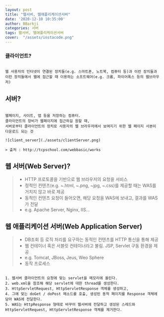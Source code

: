 ```yaml
---
layout: post
title: "웹서버, 웹애플리케이션서버"
date: '2020-12-10 10:35:00'
author: BBarkji
categories: 서버
tags: 웹서버, 웹애플리케이션서버
cover:  "/assets/instacode.png"
---
```



### 클라이언트?
```

웹 사용자의 인터넷이 연결된 장치들(e.g. 스마트폰, 노트북, 컴퓨터 등)과 이런 장치들과
이런 장치들에서 웹에 접근할 때 이용하는 소프트웨어(e.g. 크롬, 파이어폭스 등의 웹브라우저)

```


## 서버?
```

웹페이지, 사이트, 앱 등을 저장하는 컴퓨터.
클라이언트의 장비가 웹페이지에 접근하길 원할 때,
서버로부터 클라이언트의 장치로 사용자의 웹 브라우저에서 보여지기 위한 웹 페이지 사본이 다운로드 되는 것

![client_server](./assets/clientServer.png)

> 출처 : http://tcpschool.com/webbasic/works

```


## 웹 서버(Web Server)?
>* HTTP 프로토콜을 기반으로 웹 브라우저의 요청을 서비스
>* 정적인 컨텐츠(e.g. ~.html, ~.png, ~jpg, ~.css)를 제공할 때는 WAS를 거치지 않고 바로 제공
>* 동적인 컨텐츠 요청이 들어오면, 해당 요청을 WAS에 보내고, 결과를 WAS가 전달
>* e.g. Apache Server, Nginx, IIS...


## 웹 애플리케이션 서버(Web Application Server)
>* DB조회 등 로직 처리를 요구하는 동적인 컨텐츠를 HTTP 통신을 통해 제공
>* 웹 컨테이너 혹은 서블릿 컨테이너라고 불림.  JSP, Servlet 구동 환경을 제공
>* e.g. Tomcat, JBoss, Jeus, Weo Sphere
>* 동작 프로세스 
```

1. 웹서버 클라이언트의 요청에 맞는 servlet을 메모리에 올린다.
2. web.xml을 참조해 해당 servlet에 대한 thread를 생성한다. 
3. HttpServletRequest, HttpServletResponse 객체를 생성하고, 
4. 그에 맞는 doGet / doPost 메소드를 호출, 생성된 동적 페이지를 Response 객체에 담아 WAS에 전달한다.
5. WAS는 HttpResponse 형태로 바꾸어 웹서버에 전달하고 생성된 스레드와 HttpServletRequest, HttpServletResponse 객체를 제거한다.


``` 
